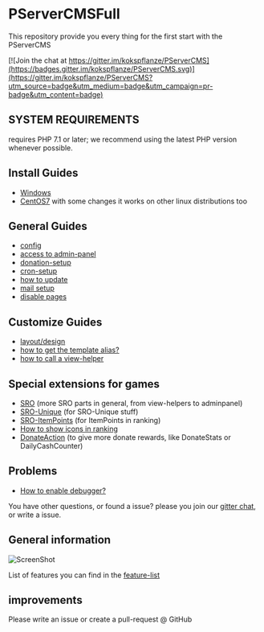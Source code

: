 # PServerCMSFull

This repository provide you every thing for the first start with the PServerCMS

[![Join the chat at https://gitter.im/kokspflanze/PServerCMS](https://badges.gitter.im/kokspflanze/PServerCMS.svg)](https://gitter.im/kokspflanze/PServerCMS?utm_source=badge&utm_medium=badge&utm_campaign=pr-badge&utm_content=badge)

## SYSTEM REQUIREMENTS

requires PHP 7.1 or later; we recommend using the latest PHP version whenever possible.

## Install Guides
 - [Windows](/doc/windows-setup/INDEX.md)
 - [CentOS7](/doc/centos-setup/INDEX.md) with some changes it works on other linux distributions too
 
## General Guides
 - [config](/doc/general-setup/CONFIG.md)
 - [access to admin-panel](/doc/general-setup/ADMIN-PANEL-ACCESS.md)
 - [donation-setup](/doc/general-setup/DONATE.md)
 - [cron-setup](/doc/general-setup/CRONTAB.md)
 - [how to update](/doc/general-setup/UPDATE.md)
 - [mail setup](/doc/general-setup/MAIL.md)
 - [disable pages](/doc/general-setup/AUTH.md)
 
## Customize Guides
 - [layout/design](/doc/general-setup/CUSTOMIZE.md#how-to-change-the-layout)
 - [how to get the template alias?](/doc/general-setup/CUSTOMIZE.md#how-to-get-the-template-alias)
 - [how to call a view-helper](/doc/general-setup/CUSTOMIZE.md#how-to-call-a-view-helper)
 
## Special extensions for games
 - [SRO](https://github.com/kokspflanze/PServerSRO#installation) (more SRO parts in general, from view-helpers to adminpanel)
 - [SRO-Unique](https://github.com/PServerCMS/SROUnique#installation) (for SRO-Unique stuff)
 - [SRO-ItemPoints](https://github.com/PServerCMS/SROItemPoints) (for ItemPoints in ranking)
 - [How to show icons in ranking](/doc/general-setup/RANKING_ICONS.md)
 - [DonateAction](https://github.com/PServerCMS/DonateAction) (to give more donate rewards, like DonateStats or DailyCashCounter)
 
## Problems

 - [How to enable debugger?](/doc/general-setup/DEBUGGER.md)
 
 You have other questions, or found a issue? please you join our [gitter chat](https://gitter.im/kokspflanze/PServerCMS?utm_source=badge&utm_medium=badge&utm_campaign=pr-badge&utm_content=badge), or write a issue.
 
## General information
  
 ![ScreenShot](https://raw.github.com/kokspflanze/PServerCMS/master/docs/screenshots/news.png)
 
 List of features you can find in the [feature-list](https://github.com/kokspflanze/PServerCMS#features)
  
## improvements
 
 Please write an issue or create a pull-request @ GitHub
